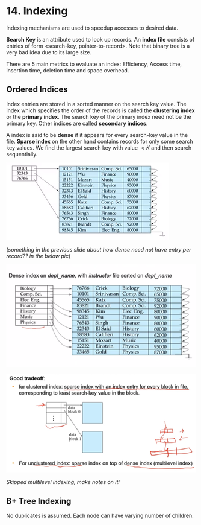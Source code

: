 # 14. Indexing

Indexing mechanisms are used to speedup accesses to desired data.

**Search Key** is an attribute used to look up records. An **index file** consists of entries of form $\text{<search-key, pointer-to-record>}$. Note that binary tree is a very bad idea due to its large size. 

There are 5 main metrics to evaluate an index: Efficiency, Access time, insertion time, deletion time and space overhead.

## Ordered Indices

Index entries are stored in a sorted manner on the search key value. The index which specifies the order of the records is called the **clustering index** or the **primary index**. The search key of the primary index need not be the primary key. Other indices are called **secondary indices**.

A index is said to be **dense** if it appears for every search-key value in the file. **Sparse index** on the other hand contains records for only some search key values. We find the largest search key with value $<K$ and then search sequentially.

![image-20220402224936454](../../../assets/images/typora/image-20220402224936454.png)

(*something in the previous slide about how dense need not have entry per record?? in the below pic*)

![image-20220402225049368](../../../assets/images/typora/image-20220402225049368.png)

![image-20220402225935407](../../../assets/images/typora/image-20220402225935407.png)

*Skipped multilevel indexing, make notes on it!*



## B+ Tree Indexing

No duplicates is assumed. Each node can have varying number of children. 